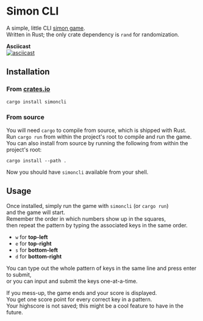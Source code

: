 # Simon CLI
A simple, little CLI [simon game][simon-wikipedia].  
Written in Rust; the only crate dependency is `rand` for randomization.

__Asciicast__  
[![asciicast](https://asciinema.org/a/261989.svg)](https://asciinema.org/a/261989)

## Installation
### From [crates.io]
```
cargo install simoncli
```

### From source
You will need `cargo` to compile from source, which is shipped with Rust.  
Run `cargo run` from within the project's root to compile and run the game.  
You can also install from source by running the following from within the project's root:
```
cargo install --path .
```
Now you should have `simoncli` available from your shell.

## Usage
Once installed, simply run the game with `simoncli` (or `cargo run`)  
and the game will start.  
Remember the order in which numbers show up in the squares,  
then repeat the pattern by typing the associated keys in the same order.

- `w` for __top-left__
- `e` for __top-right__
- `s` for __bottom-left__
- `d` for __bottom-right__

You can type out the whole pattern of keys in the same line and press enter to submit,  
or you can input and submit the keys one-at-a-time.

If you mess-up, the game ends and your score is displayed.  
You get one score point for every correct key in a pattern.  
Your highscore is not saved; this might be a cool feature to have in the future.

[simon-wikipedia]: https://en.wikipedia.org/wiki/Simon_(game)
[crates.io]:       https://crates.io/crates/simoncli
